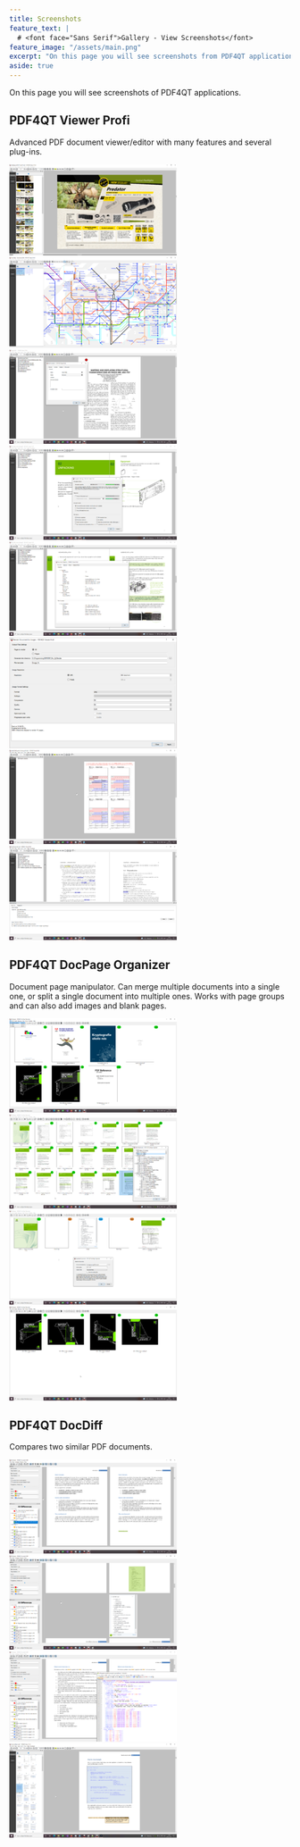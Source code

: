 ```yaml
---
title: Screenshots
feature_text: |
  # <font face="Sans Serif">Gallery - View Screenshots</font>
feature_image: "/assets/main.png"  
excerpt: "On this page you will see screenshots from PDF4QT applications."
aside: true
---
```


On this page you will see screenshots of PDF4QT applications.

## PDF4QT Viewer Profi
Advanced PDF document viewer/editor with many features and several plug-ins.

<a class="screenshot-link" href="/assets/screenshots/vp/01.png" data-lightbox="vp" data-title="View and edit PDF documents in PDF4QT Viewer Profi."><img class="screenshot-image" src="/assets/screenshots/vp/01-thumb.png" alt="View and edit PDF documents in PDF4QT Viewer Profi." /></a>
<a class="screenshot-link" href="/assets/screenshots/vp/02.png" data-lightbox="vp" data-title="Use magnifier tool to display zoomed circle."><img class="screenshot-image" src="/assets/screenshots/vp/02-thumb.png" alt="Use magnifier tool to display zoomed circle." /></a>
<a class="screenshot-link" href="/assets/screenshots/vp/03.png" data-lightbox="vp" data-title="Create and edit annotations."><img class="screenshot-image" src="/assets/screenshots/vp/03-thumb.png" alt="Create and edit annotations." /></a>
<a class="screenshot-link" href="/assets/screenshots/vp/04.png" data-lightbox="vp" data-title="Encrypt PDF document with strong encryption or decrypt it."><img class="screenshot-image" src="/assets/screenshots/vp/04-thumb.png" alt="Encrypt PDF document with strong encryption or decrypt it." /></a>
<a class="screenshot-link" href="/assets/screenshots/vp/05.png" data-lightbox="vp" data-title="View document properties."><img class="screenshot-image" src="/assets/screenshots/vp/05-thumb.png" alt="View document properties." /></a>
<a class="screenshot-link" href="/assets/screenshots/vp/06.png" data-lightbox="vp" data-title="Render PDF document pages to image files."><img class="screenshot-image" src="/assets/screenshots/vp/06-thumb.png" alt="Render PDF document pages to image files." /></a>
<a class="screenshot-link" href="/assets/screenshots/vp/07.png" data-lightbox="vp" data-title="Edit form fields of AcroForm and then print it."><img class="screenshot-image" src="/assets/screenshots/vp/07-thumb.png" alt="Edit form fields of AcroForm and then print it." /></a>
<a class="screenshot-link" href="/assets/screenshots/vp/08.png" data-lightbox="vp" data-title="Search text in document using regular expressions."><img class="screenshot-image" src="/assets/screenshots/vp/08-thumb.png" alt="Search text in document using regular expressions." /></a>

## PDF4QT DocPage Organizer
Document page manipulator. Can merge multiple documents into a single one, or split a single document into multiple ones.
Works with page groups and can also add images and blank pages.

<a class="screenshot-link" href="/assets/screenshots/do/01.png" data-lightbox="do" data-title="Add multiple documents and then merge them into a single one."><img class="screenshot-image" src="/assets/screenshots/do/01-thumb.png" alt="Add multiple documents and then merge them into a single one." /></a>
<a class="screenshot-link" href="/assets/screenshots/do/02.png" data-lightbox="do" data-title="Split single PDF document into page groups using bookmarks."><img class="screenshot-image" src="/assets/screenshots/do/02-thumb.png" alt="Split single document into page groups using bookmarks." /></a>
<a class="screenshot-link" href="/assets/screenshots/do/03.png" data-lightbox="do" data-title="Split PDF document to two page groups, and insert image in the middle."><img class="screenshot-image" src="/assets/screenshots/do/03-thumb.png" alt="Split PDF document to two page groups, and insert image in the middle." /></a>
<a class="screenshot-link" href="/assets/screenshots/do/04.png" data-lightbox="do" data-title="Clone PDF document four times and rotate all pages by 0°, 90°, 180° and 270° clockwise."><img class="screenshot-image" src="/assets/screenshots/do/04-thumb.png" alt="Clone PDF document four times and rotate all pages by 0°, 90°, 180° and 270° clockwise." /></a>

## PDF4QT DocDiff
Compares two similar PDF documents.

<a class="screenshot-link" href="/assets/screenshots/dd/01.png" data-lightbox="dd" data-title="Compare two PDF documents and display differences graphically."><img class="screenshot-image" src="/assets/screenshots/dd/01-thumb.png" alt="Compare two PDF documents and display differences graphically." /></a>
<a class="screenshot-link" href="/assets/screenshots/dd/02.png" data-lightbox="dd" data-title="Using page matching algorithm, inserted/removes pages can be detected and displayed."><img class="screenshot-image" src="/assets/screenshots/dd/02-thumb.png" alt="Using page matching algorithm, inserted/removes pages can be detected and displayed." /></a>
<a class="screenshot-link" href="/assets/screenshots/dd/03.png" data-lightbox="dd" data-title="Export differences into a well-formed XML document."><img class="screenshot-image" src="/assets/screenshots/dd/03-thumb.png" alt="Export differences into a well-formed XML document." /></a>
<a class="screenshot-link" href="/assets/screenshots/dd/04.png" data-lightbox="dd" data-title="Export differences as the annotations in a new PDF document and then display them in the viewer."><img class="screenshot-image" src="/assets/screenshots/dd/04-thumb.png" alt="Export differences as the annotations in a new PDF document and then display them in the viewer." /></a>

<script src="/lightbox2/js/lightbox-plus-jquery.js"></script>
